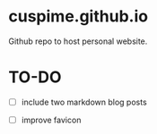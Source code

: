 # cuspime.github.io
Github repo to host personal website.

# TO-DO
- [ ] include two markdown blog posts
- [ ] improve favicon
 